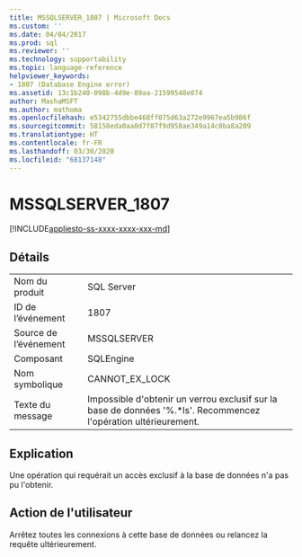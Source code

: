 ```yaml
---
title: MSSQLSERVER_1807 | Microsoft Docs
ms.custom: ''
ms.date: 04/04/2017
ms.prod: sql
ms.reviewer: ''
ms.technology: supportability
ms.topic: language-reference
helpviewer_keywords:
- 1807 (Database Engine error)
ms.assetid: 13c1b240-098b-4d9e-89aa-21599548e074
author: MashaMSFT
ms.author: mathoma
ms.openlocfilehash: e5342755dbbe468ff075d63a272e9967ea5b986f
ms.sourcegitcommit: 58158eda0aa0d7f87f9d958ae349a14c0ba8a209
ms.translationtype: HT
ms.contentlocale: fr-FR
ms.lasthandoff: 03/30/2020
ms.locfileid: "68137148"
---
```

# <a name="mssqlserver_1807"></a>MSSQLSERVER_1807
[!INCLUDE[appliesto-ss-xxxx-xxxx-xxx-md](../../includes/appliesto-ss-xxxx-xxxx-xxx-md.md)]
  
## <a name="details"></a>Détails  
  
|||  
|-|-|  
|Nom du produit|SQL Server|  
|ID de l’événement|1807|  
|Source de l’événement|MSSQLSERVER|  
|Composant|SQLEngine|  
|Nom symbolique|CANNOT_EX_LOCK|  
|Texte du message|Impossible d'obtenir un verrou exclusif sur la base de données '%.*ls'. Recommencez l'opération ultérieurement.|  
  
## <a name="explanation"></a>Explication  
Une opération qui requérait un accès exclusif à la base de données n'a pas pu l'obtenir.  
  
## <a name="user-action"></a>Action de l'utilisateur  
Arrêtez toutes les connexions à cette base de données ou relancez la requête ultérieurement.  
  

